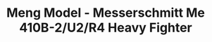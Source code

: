 ---
layout: product
title: "Meng Model - Messerschmitt Me 410B-2/U2/R4 Heavy Fighter"
price: "6400" 
desc: "N/A"
img_path: "/assets/img/MM-LS-004.webp"
brand: "N/A"
available: true
special_offer: false
new: false
soon: true
cat: "010000"
subcat: "011000"
subsubcat: "0N/A"
sifra: "MM-LS-004"
popular: false
---